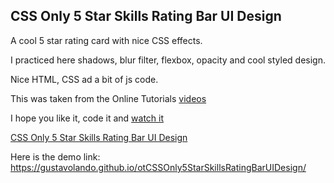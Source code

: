 ## CSS Only 5 Star Skills Rating Bar UI Design

A cool 5 star rating card with nice CSS effects.

I practiced here shadows, blur filter, flexbox, opacity and cool styled design.

Nice HTML, CSS ad a bit of js code.

This was taken from the Online Tutorials [videos](https://www.youtube.com/watch?v=KUroRG85Szs)

I hope you like it, code it and [watch it](https://gustavolando.github.io/otCSSOnly5StarSkillsRatingBarUIDesign/)

[CSS Only 5 Star Skills Rating Bar UI Design](https://gustavolando.github.io/otCSSOnly5StarSkillsRatingBarUIDesign/CSS%20Only%205%20Star%20Skills%20Rating%20Bar%20UI%20Design.png)

Here is the demo link:  https://gustavolando.github.io/otCSSOnly5StarSkillsRatingBarUIDesign/
